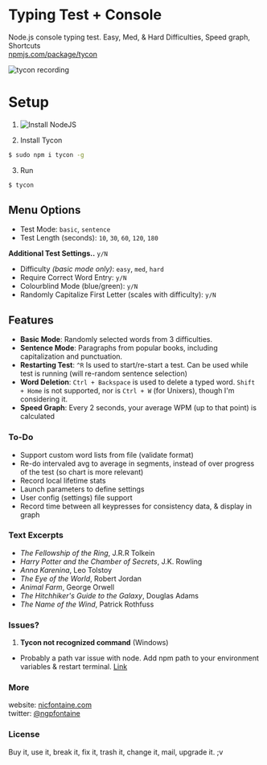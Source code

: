 # Typing Test + Console
Node.js console typing test. Easy, Med, & Hard Difficulties, Speed graph, Shortcuts   
[npmjs.com/package/tycon](https://www.npmjs.com/package/tycon)    

![tycon recording](https://nicfontaine.com/dev/tycon-rec-09.gif)   

# Setup

1. ![Install NodeJS](https://nodejs.org/en/download/)   

2. Install Tycon   
```bash
$ sudo npm i tycon -g
```

3. Run   
```bash
$ tycon
```  

## Menu Options

- Test Mode: `basic`, `sentence`
- Test Length (seconds): `10`, `30`, `60`, `120`, `180` 

**Additional Test Settings..** `y/N`
- Difficulty _(basic mode only)_: `easy`, `med`, `hard`    
- Require Correct Word Entry: `y/N`
- Colourblind Mode (blue/green): `y/N`
- Randomly Capitalize First Letter (scales with difficulty): `y/N`   

## Features
- **Basic Mode**: Randomly selected words from 3 difficulties.
- **Sentence Mode**: Paragraphs from popular books, including capitalization and punctuation.
- **Restarting Test**: `^R` Is used to start/re-start a test. Can be used while test is running (will re-random sentence selection)
- **Word Deletion**: `Ctrl + Backspace` is used to delete a typed word. `Shift + Home` is not supported, nor is `Ctrl + W` (for Unixers), though I'm considering it.
- **Speed Graph**: Every 2 seconds, your average WPM (up to that point) is calculated

### To-Do
- Support custom word lists from file (validate format)
- Re-do intervaled avg to average in segments, instead of over progress of the test (so chart is more relevant)
- Record local lifetime stats
- Launch parameters to define settings
- User config (settings) file support
- Record time between all keypresses for consistency data, & display in graph

### Text Excerpts
- _The Fellowship of the Ring_, J.R.R Tolkein
- _Harry Potter and the Chamber of Secrets_, J.K. Rowling
- _Anna Karenina_, Leo Tolstoy
- _The Eye of the World_, Robert Jordan
- _Animal Farm_, George Orwell
- _The Hitchhiker's Guide to the Galaxy_, Douglas Adams
- _The Name of the Wind_, Patrick Rothfuss

### Issues?
1. **Tycon not recognized command** (Windows)
- Probably a path var issue with node. Add npm path to your environment variables & restart terminal. [Link](https://stackoverflow.com/questions/27864040/fixing-npm-path-in-windows-8-and-10)

### More
website: [nicfontaine.com](https://nicfontaine.com)  
twitter: [@ngpfontaine](https://twitter.com/ngpfontaine)

### License
Buy it, use it, break it, fix it, trash it, change it, mail, upgrade it. ;v